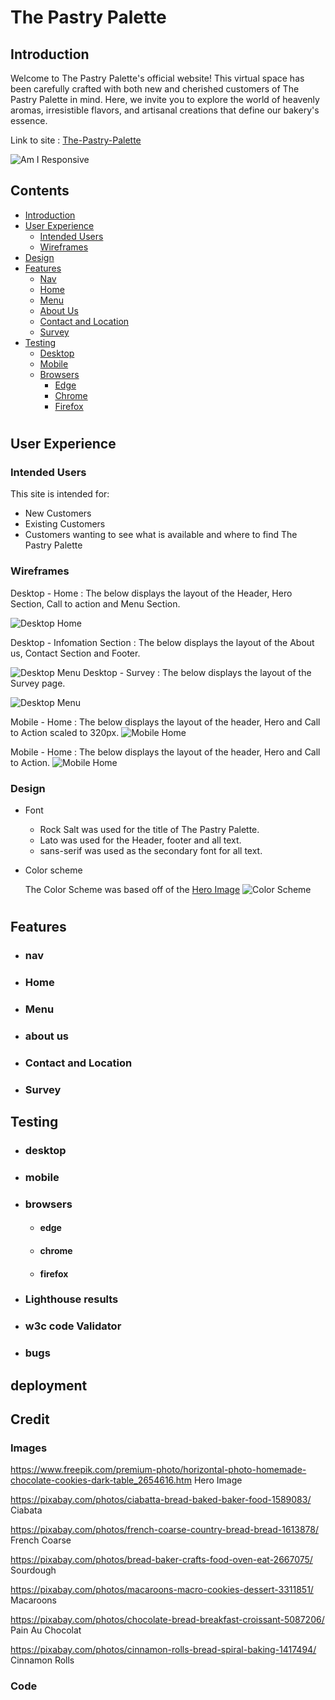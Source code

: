 # The Pastry Palette

## Introduction

Welcome to The Pastry Palette's official website!
This virtual space has been carefully crafted with both new and cherished customers of The Pastry Palette in mind. Here, we invite you to explore the world of heavenly aromas, irresistible flavors, and artisanal creations that define our bakery's essence.

Link to site : [The-Pastry-Palette](https://terrabite147.github.io/the-pastry-palette/)

![Am I Responsive](./assets/images/Readme/am-i-responsive.webp "Am I Responsive")

## Contents

- [Introduction](#introduction)
- [User Experience](#user-experience)
    - [Intended Users](#intended-users)
    - [Wireframes](#wireframes)
- [Design](#design)
- [Features](#features)
    - [Nav](#nav)
    - [Home](#home)
    - [Menu](#menu)
    - [About Us](#about-us)
    - [Contact and Location](#contact-and-location)
    - [Survey](#survey)
- [Testing](#testing)
    - [Desktop](#desktop)
    - [Mobile](#mobile)
    - [Browsers](#browsers)
        - [Edge](#edge)
        - [Chrome](#chrome)
        - [Firefox](#firefox)

#

## User Experience
### Intended Users
This site is intended for:

- New Customers
- Existing Customers
- Customers wanting to see what is available and where to find The Pastry Palette

### Wireframes

 Desktop - Home :
 The below displays the layout of the Header, Hero Section, Call to action and Menu Section.

![Desktop Home](./assets/images/Readme/TPP-1.png "Home Section")

Desktop - Infomation Section :
The below displays the layout of the About us, Contact Section and Footer.

![Desktop Menu](./assets/images/Readme/TPP-2.png "Info Section")
Desktop - Survey :
The below displays the layout of the Survey page.

![Desktop Menu](./assets/images/Readme/TPP-S.png "Info Section")

Mobile - Home :
The below displays the layout of the header, Hero and Call to Action scaled to 320px.
![Mobile Home](./assets/images/Readme/TPP-mobile-home.png "Home Section")

Mobile - Home :
The below displays the layout of the header, Hero and Call to Action.
![Mobile Home](./assets/images/Readme/TPP-mobile-Menu.png "Menu Section")

### Design
- Font
    - Rock Salt was used for the title of The Pastry Palette.
    - Lato was used for the Header, footer and all text.
    - sans-serif was used as the secondary font for all text.

- Color scheme

    The Color Scheme was based off of the [Hero Image](https://www.freepik.com/premium-photo/horizontal-photo-homemade-chocolate-cookies-dark-table_2654616.htm) 
    ![Color Scheme](assets/images/Readme/colors.png)

#
## Features
- ### nav

- ### Home
- ### Menu 
- ### about us 
- ### Contact and Location
- ### Survey


## Testing

- ### desktop 
- ### mobile 

- ### browsers
    - #### edge
    - #### chrome
    - #### firefox


- ### Lighthouse results 

- ### w3c code Validator  

- ### bugs

## deployment

## Credit

### Images


https://www.freepik.com/premium-photo/horizontal-photo-homemade-chocolate-cookies-dark-table_2654616.htm Hero Image

 https://pixabay.com/photos/ciabatta-bread-baked-baker-food-1589083/ Ciabata

 https://pixabay.com/photos/french-coarse-country-bread-bread-1613878/ French Coarse

 https://pixabay.com/photos/bread-baker-crafts-food-oven-eat-2667075/ Sourdough

 https://pixabay.com/photos/macaroons-macro-cookies-dessert-3311851/ Macaroons

 https://pixabay.com/photos/chocolate-bread-breakfast-croissant-5087206/ Pain Au Chocolat

 https://pixabay.com/photos/cinnamon-rolls-bread-spiral-baking-1417494/ Cinnamon Rolls

 ### Code
 